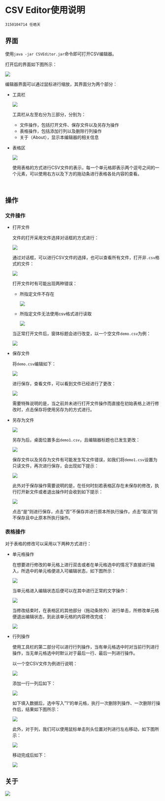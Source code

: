 # CSV Editor使用说明

`3150104714 任皓天`

## 界面

使用`java -jar CSVEditor.jar`命令即可打开CSV编辑器。

打开后的界面如下图所示：

![](ui.png)

编辑器界面可以通过鼠标进行缩放，其界面分为两个部分：

- 工具栏

  ![](toolbar.png)

  工具栏从左至右分为三部分，分别为：

  - 文件操作，包括打开文件、保存文件以及另存为操作
  - 表格操作，包括添加行列以及删除行列操作
  - 关于（About），显示本编辑器的相关信息

- 表格区

  ![](table.png)

  使用表格的方式进行CSV文件的表示，每一个单元格即表示两个逗号之间的一个元素，可以使用右方以及下方的拖动条进行表格各处内容的查看。

  ​

## 操作

### 文件操作

- 打开文件

  文件的打开采用文件选择对话框的方式进行：

  ![](open.png)

  通过对话框，可以进行CSV文件的选择，也可以查看所有文件，打开非`.csv`格式的文件：

  ![](allfiles.png)

  打开文件时有可能出现两种错误：

  - 所指定文件不存在

    ![](filenotfound.png)

  - 所指定文件无法使用csv格式进行读取

    ![](cannotread.png)

  当正常打开文件后，窗体标题会进行改变，以一个空文件`demo.csv`为例：

  ![](demo.png)

- 保存文件

  将`demo.csv`编辑如下：

  ![](editdemo.png)

  进行保存，查看文件，可以看到文件已经进行了更改：

  ![](editdone.png)

  需要特殊说明的是，当之前并未进行打开文件操作而直接在初始表格上进行修改时，点击保存将使用另存为的方式进行。

- 另存为文件

  ![](saveas.png)

  另存为后，桌面位置多出`demo1.csv`，且编辑器标题也已发生更改：

  ![](demo1.png)

  保存文件以及另存为文件有可能发生写文件错误，如我们将`demo1.csv`设置为只读文件，再次进行保存，会出现如下提示：

  ![](cannotwrite.png)

  此外对于保存操作需要说明的是，在任何时刻若表格区存在未保存的修改，执行打开新文件或者退出操作时会收到如下提示：

  ![](notsavewarning.png)

  点击“是”则进行保存，点击“否”不保存并进行原本所执行操作，点击“取消”则不保存且中止原本所执行操作。

### 表格操作

对于表格的修改可以采用以下两种方式进行：

- 单元格操作

  在想要进行修改的单元格上进行双击或者在单元格选中的情况下直接进行输入，所选中的单元格便进入可编辑状态，如下图所示：

  ![](doubleclick.png)

  当单元格进入编辑状态后便可以在其中进行正常的文字操作：

  ![](editin.png)

  当修改结束时，在表格区的其他部分（拖动条除外）进行单击，所修改单元格便退出编辑状态，到此该单元格的内容修改完成：

  ![](editover.png)

- 行列操作

  使用工具栏的第二部分可以进行行列操作，当有单元格选中时对当前行列进行操作，当无单元格选中时默认对于最后一行、最后一列进行操作。

  以一个空CSV文件为例进行说明：

  ![](emptycsv.png)

  添加一行一列后如下：

  ![](add1.png)

  如下填入数据后，选中写入”1“的单元格，执行一次删除列操作、一次删除行操作后，结果如下图所示：

  ![](del1.png)

  此外，对于列，我们可以使用鼠标单击列头位置对列进行左右移动，如下图所示：

  ![](colmove.png)

  移动完成后如下：

  ![](colmovedone.png)

## 关于

![](about.png)